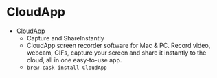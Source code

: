 # CloudApp
- [CloudApp](https://www.getcloudapp.com/)
  -  Capture and ShareInstantly
  - CloudApp screen recorder software for Mac & PC. Record video, webcam, GIFs, capture your screen and share it instantly to the cloud, all in one easy-to-use app.
  - `brew cask install CloudApp`
